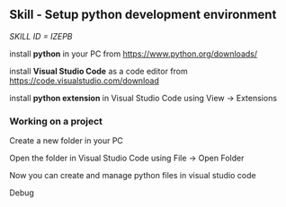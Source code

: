 ## Skill - Setup python development environment

*SKILL ID = IZEPB*

install **python** in your PC from https://www.python.org/downloads/

install **Visual Studio Code** as a code editor from https://code.visualstudio.com/download

install **python extension** in Visual Studio Code using View -> Extensions

### Working on a project
Create a new folder in your PC

Open the folder in Visual Studio Code using File -> Open Folder

Now you can create and manage python files in visual studio code

Debug
<!--stackedit_data:
eyJoaXN0b3J5IjpbMTI0NDc3NjQyMl19
-->